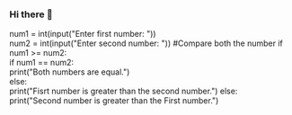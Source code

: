 ### Hi there 👋

<!--
**Ayyagaru/Ayyagaru** is a ✨ _special_ ✨ repository because its `README.md` (this file) appears on your GitHub profile.

Here are some ideas to get you started:

- 🔭 I’m currently working on ...
- 🌱 I’m currently learning ...
- 👯 I’m looking to collaborate on ...
- 🤔 I’m looking for help with ...
- 💬 Ask me about ...
- 📫 How to reach me: ...
- 😄 Pronouns: ...
- ⚡ Fun fact: ...
-->
num1 = int(input("Enter first number: "))      
 num2 = int(input("Enter second number: ")) 
 #Compare both the number 
 if num1 >= num2:   
     if num1 == num2:    
         print("Both numbers are equal.")       
     else:  
         print("Fisrt number is greater than the second number.")
 else:   
     print("Second number is greater than the First number.")

